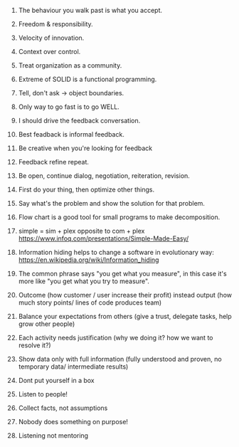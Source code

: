 1. The behaviour you walk past is what you accept.

1. Freedom & responsibility.
1. Velocity of innovation.
1. Context over control.
1. Treat organization as a community.
1. Extreme of SOLID is a functional programming.
1. Tell, don't ask -> object boundaries.

1. Only way to go fast is to go WELL.

1. I should drive the feedback conversation.
1. Best feadback is informal feedback.
1. Be creative when you're looking for feedback
1. Feedback refine repeat.
1. Be open, continue dialog, negotiation, reiteration, revision.

1. First do your thing, then optimize other things.
1. Say what's the problem and show the solution for that problem.

1. Flow chart is a good tool for small programs to make decomposition.

1. simple = sim + plex opposite to com + plex https://www.infoq.com/presentations/Simple-Made-Easy/
1. Information hiding helps to change a software in evolutionary way: https://en.wikipedia.org/wiki/Information_hiding

1. The common phrase says "you get what you measure", in this case it's more like "you get what you try to measure".
1. Outcome (how customer / user increase their profit) instead output (how much story points/ lines of code produces team)

1. Balance your expectations from others (give a trust, delegate tasks, help grow other people)

1. Each activity needs justification (why we doing it? how we want to resolve it?)

1. Show data only with full information (fully understood and proven, no temporary data/ intermediate results)

1. Dont put yourself in a box
1. Listen to people! 
1. Collect facts, not assumptions
1. Nobody does something on purpose!
1. Listening not mentoring